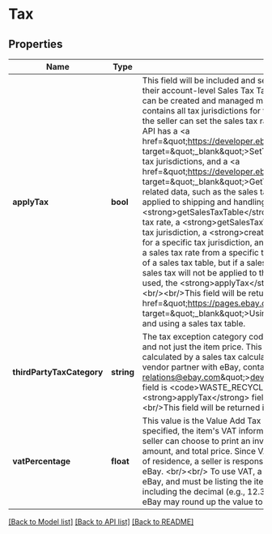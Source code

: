 # Tax

## Properties
| Name                      | Type       | Description                                                                                                                                                                                                                                                                                                                                                                                                                                                                                                                                                                                                                                                                                                                                                                                                                                                                                                                                                                                                                                                                                                                                                                                                                                                                                                                                                                                                                                                                                                                                                                                                                                                                                                                                                                                                                                                                                                                                                                                                                                                                                                                                                                                                                                                                                                                                                                                                                                                                      | Notes      |
|---------------------------|------------|----------------------------------------------------------------------------------------------------------------------------------------------------------------------------------------------------------------------------------------------------------------------------------------------------------------------------------------------------------------------------------------------------------------------------------------------------------------------------------------------------------------------------------------------------------------------------------------------------------------------------------------------------------------------------------------------------------------------------------------------------------------------------------------------------------------------------------------------------------------------------------------------------------------------------------------------------------------------------------------------------------------------------------------------------------------------------------------------------------------------------------------------------------------------------------------------------------------------------------------------------------------------------------------------------------------------------------------------------------------------------------------------------------------------------------------------------------------------------------------------------------------------------------------------------------------------------------------------------------------------------------------------------------------------------------------------------------------------------------------------------------------------------------------------------------------------------------------------------------------------------------------------------------------------------------------------------------------------------------------------------------------------------------------------------------------------------------------------------------------------------------------------------------------------------------------------------------------------------------------------------------------------------------------------------------------------------------------------------------------------------------------------------------------------------------------------------------------------------------|------------|
| **applyTax**              | **bool**   | This field will be included and set to &lt;code&gt;true&lt;/code&gt; if the seller would like to reference their account-level Sales Tax Table to calculate sales tax for an order. A seller&#x27;s Sales Tax Table can be created and managed manually in My eBay&#x27;s Payment Preferences. This Sales Tax Table contains all tax jurisdictions for the seller&#x27;s country (individual states and territories in US), and the seller can set the sales tax rate for these individual tax jurisdictions. &lt;br/&gt;&lt;br/&gt; The Trading API has a &lt;a href&#x3D;\&quot;https://developer.ebay.com/Devzone/XML/docs/Reference/eBay/SetTaxTable.html\&quot; target&#x3D;\&quot;_blank\&quot;&gt;SetTaxTable&lt;/a&gt; call to add/modify sales tax rates for one or more tax jurisdictions, and a &lt;a href&#x3D;\&quot;https://developer.ebay.com/Devzone/XML/docs/Reference/eBay/GetTaxTable.html\&quot; target&#x3D;\&quot;_blank\&quot;&gt;GetTaxTable&lt;/a&gt; call that will retrieve all tax jurisdictions and related data, such as the sales tax rate (if defined) and a boolean field to indicate if sales tax is applied to shipping and handling costs.&lt;br/&gt;&lt;br/&gt; The Account API has a &lt;strong&gt;getSalesTaxTable&lt;/strong&gt; call to retrieve all tax jurisdictions that have a defined sales tax rate, a &lt;strong&gt;getSalesTaxTableEntry&lt;/strong&gt; call to retrieve a sales tax rate for a specific tax jurisdiction, a &lt;strong&gt;createSalesTaxTableEntry&lt;/strong&gt; call to set/modify a sales tax rate for a specific tax jurisdiction, and a &lt;strong&gt;deleteSalesTaxTableEntry&lt;/strong&gt; call to remove a sales tax rate from a specific tax jurisdiction. &lt;br/&gt;&lt;br/&gt;Note that a seller can enable the use of a sales tax table, but if a sales tax rate is not specified for the buyer&#x27;s state/tax jurisdiction, sales tax will not be applied to the order. If a &lt;strong&gt;thirdPartyTaxCategory&lt;/strong&gt; value is used, the &lt;strong&gt;applyTax&lt;/strong&gt; field must also be used and set to &lt;code&gt;true&lt;/code&gt;&lt;br/&gt;&lt;br/&gt;This field will be returned if set for the offer.&lt;br/&gt;&lt;br/&gt;See the &lt;a href&#x3D;\&quot;https://pages.ebay.com/help/pay/checkout-tax-table.html\&quot; target&#x3D;\&quot;_blank\&quot;&gt;Using a tax table&lt;/a&gt; help page for more information on setting up and using a sales tax table. | [optional] |
| **thirdPartyTaxCategory** | **string** | The tax exception category code. If this field is used, sales tax will also apply to a service/fee, and not just the item price. This is to be used only by sellers who have opted into sales tax being calculated by a sales tax calculation vendor. If you are interested in becoming a tax calculation vendor partner with eBay, contact &lt;a href&#x3D;\&quot;mailto:developer-relations@ebay.com\&quot;&gt;developer-relations@ebay.com&lt;/a&gt;. One supported value for this field is &lt;code&gt;WASTE_RECYCLING_FEE&lt;/code&gt;. If this field is used, the &lt;strong&gt;applyTax&lt;/strong&gt; field must also be used and set to &lt;code&gt;true&lt;/code&gt;&lt;br/&gt;&lt;br/&gt;This field will be returned if set for the offer.                                                                                                                                                                                                                                                                                                                                                                                                                                                                                                                                                                                                                                                                                                                                                                                                                                                                                                                                                                                                                                                                                                                                                                                                                                                                                                                                                                                                                                                                                                                                                                                                                                                                                                                            | [optional] |
| **vatPercentage**         | **float**  | This value is the Value Add Tax (VAT) rate for the item, if any. When a VAT percentage is specified, the item&#x27;s VAT information appears on the listing&#x27;s View Item page. In addition, the seller can choose to print an invoice that includes the item&#x27;s net price, VAT percent, VAT amount, and total price. Since VAT rates vary depending on the item and on the user&#x27;s country of residence, a seller is responsible for entering the correct VAT rate; it is not calculated by eBay. &lt;br/&gt;&lt;br/&gt; To use VAT, a seller must be a business seller with a VAT-ID registered with eBay, and must be listing the item on a VAT-enabled site. Max applicable length is 6 characters, including the decimal (e.g., 12.345). The scale is 3 decimal places. (If you pass in 12.3456, eBay may round up the value to 12.346).&lt;br/&gt;&lt;br/&gt;This field will be returned if set for the offer.                                                                                                                                                                                                                                                                                                                                                                                                                                                                                                                                                                                                                                                                                                                                                                                                                                                                                                                                                                                                                                                                                                                                                                                                                                                                                                                                                                                                                                                                                                                                                  | [optional] |

[[Back to Model list]](../../README.md#documentation-for-models) [[Back to API list]](../../README.md#documentation-for-api-endpoints) [[Back to README]](../../README.md)

